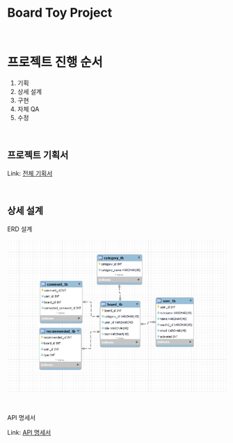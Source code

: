 Board Toy Project
================

</br>

# 프로젝트 진행 순서
1. 기획
2. 상세 설계
3. 구현
4. 자체 QA
5. 수정

</br>

프로젝트 기획서
------------------------   

Link: [전체 기획서][notionlink]

[notionlink]: https://whispering-school-6df.notion.site/Toy-Project-21c2a3af825d42ba80fed608be92561f?pvs=74 "Notion"


</br>


상세 설계
-----------------------------


ERD 설계

![Alt text](./img/ERD_1.png "ERD 초기 설계")

</br>

API 명세서

Link: [API 명세서][notionlink2]

[notionlink2]: https://whispering-school-6df.notion.site/API-7982a9cae4314fb4995aed115c80bc80?pvs=4 "Notion"
